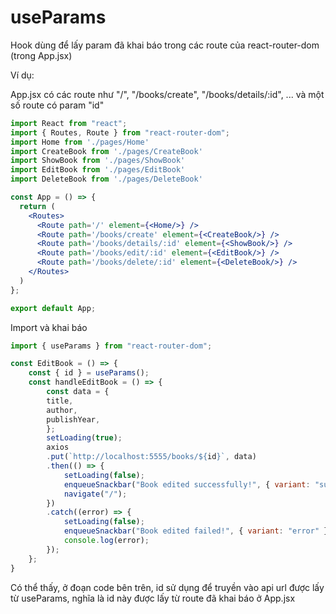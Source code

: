 # useParams
Hook dùng để lấy param đã khai báo trong các route của react-router-dom (trong App.jsx)

Ví dụ:

App.jsx có các route như "/", "/books/create", "/books/details/:id", ...
và một số route có param "id"
```jsx
import React from "react";
import { Routes, Route } from "react-router-dom";
import Home from './pages/Home'
import CreateBook from './pages/CreateBook'
import ShowBook from './pages/ShowBook'
import EditBook from './pages/EditBook'
import DeleteBook from './pages/DeleteBook'

const App = () => {
  return (
    <Routes>
      <Route path='/' element={<Home/>} />
      <Route path='/books/create' element={<CreateBook/>} />
      <Route path='/books/details/:id' element={<ShowBook/>} />
      <Route path='/books/edit/:id' element={<EditBook/>} />
      <Route path='/books/delete/:id' element={<DeleteBook/>} />
    </Routes>
  )
};

export default App;
```
Import và khai báo
```jsx
import { useParams } from "react-router-dom";

const EditBook = () => {
    const { id } = useParams();
    const handleEditBook = () => {
        const data = {
        title,
        author,
        publishYear,
        };
        setLoading(true);
        axios
        .put(`http://localhost:5555/books/${id}`, data)
        .then(() => {
            setLoading(false);
            enqueueSnackbar("Book edited successfully!", { variant: "success" });
            navigate("/");
        })
        .catch((error) => {
            setLoading(false);
            enqueueSnackbar("Book edited failed!", { variant: "error" });
            console.log(error);
        });
    };
}

```
Có thể thấy, ở đoạn code bên trên, id sử dụng để truyền vào api url được lấy từ useParams, nghĩa là id này được lấy từ route đã khai báo ở App.jsx